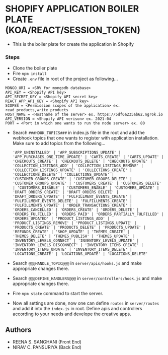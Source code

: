 # SHOPIFY APPLICATION BOILER PLATE (KOA/REACT/SESSION_TOKEN)

-   This is the boiler plate for create the application in Shopify

### Steps

-   Clone the boiler plate
-   Fire `npm install`
-   Create `.env` file in root of the project as following...

```
MONGO_URI = <SRV for mongodb database>
API_KEY = <Shopify API key>
API_SECRET_KEY = <Shopify API secret key>
REACT_APP_API_KEY = <Shopify API key>
SCOPES = <Permission scopes of the application> ex. read_products,write_products
HOST_NAME = <Hostname of the server> ex. https://5df6a235ab62.ngrok.io
API_VERSION = <Shopify API verison> ex. 2021-04
PORT = <Port in which one wants to run the node server> ex. 80
```

-   Search `###HOOK_TOPICS###` in index.js file in the root and add the webhook topics that one wants to register with application installation. Make sure to add topics from the following...

    `'APP_UNINSTALLED' | 'APP_SUBSCRIPTIONS_UPDATE' | 'APP_PURCHASES_ONE_TIME_UPDATE' | 'CARTS_CREATE' | 'CARTS_UPDATE' | 'CHECKOUTS_CREATE' | 'CHECKOUTS_DELETE' | 'CHECKOUTS_UPDATE' | 'COLLECTION_LISTINGS_ADD' | 'COLLECTION_LISTINGS_REMOVE' | 'COLLECTION_LISTINGS_UPDATE' | 'COLLECTIONS_CREATE' | 'COLLECTIONS_DELETE' | 'COLLECTIONS_UPDATE' | 'CUSTOMER_GROUPS_CREATE' | 'CUSTOMER_GROUPS_DELETE' | 'CUSTOMER_GROUPS_UPDATE' | 'CUSTOMERS_CREATE' | 'CUSTOMERS_DELETE' | 'CUSTOMERS_DISABLE' | 'CUSTOMERS_ENABLE' | 'CUSTOMERS_UPDATE' | 'DRAFT_ORDERS_CREATE' | 'DRAFT_ORDERS_DELETE' | 'DRAFT_ORDERS_UPDATE' | 'FULFILLMENT_EVENTS_CREATE' | 'FULFILLMENT_EVENTS_DELETE' | 'FULFILLMENTS_CREATE' | 'FULFILLMENTS_UPDATE' | 'ORDER_TRANSACTIONS_CREATE' | 'ORDERS_CANCELLED' | 'ORDERS_CREATE' | 'ORDERS_DELETE' | 'ORDERS_FULFILLED' | 'ORDERS_PAID' | 'ORDERS_PARTIALLY_FULFILLED' | 'ORDERS_UPDATED' | 'PRODUCT_LISTINGS_ADD' | 'PRODUCT_LISTINGS_REMOVE' | 'PRODUCT_LISTINGS_UPDATE' | 'PRODUCTS_CREATE' | 'PRODUCTS_DELETE' | 'PRODUCTS_UPDATE' | 'REFUNDS_CREATE' | 'SHOP_UPDATE' | 'THEMES_CREATE' | 'THEMES_DELETE' | 'THEMES_PUBLISH' | 'THEMES_UPDATE' | 'INVENTORY_LEVELS_CONNECT' | 'INVENTORY_LEVELS_UPDATE' | 'INVENTORY_LEVELS_DISCONNECT' | 'INVENTORY_ITEMS_CREATE' | 'INVENTORY_ITEMS_UPDATE' | 'INVENTORY_ITEMS_DELETE' | 'LOCATIONS_CREATE' | 'LOCATIONS_UPDATE' | 'LOCATIONS_DELETE'`

-   Search `@@@HANDLE_TOPIC@@@` in `server/apis/hooks.js` and make appropriate changes there.
-   Search `@@@DEFINE_HANDLERS@@@` in `server/controllers/hook.js` and make appropriate changes there.
-   Fire `npm state` command to start the server.
-   Now all settings are done, now one can define `routes` in `server/routes` and add it into the `index.js` in root. Define apis and controllers according to your needs and develope the creative apps.

## Authors

-   REENA S. SANGHANI (Front End)
-   NIRAV C. PANSURIYA (Back End)
